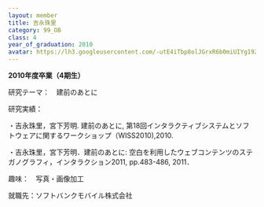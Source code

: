 ```yaml
---
layout: member
title: 吉永珠里
category: 99_OB
class: 4
year_of_graduation: 2010
avatar: https://lh3.googleusercontent.com/-utE4iTbp8olJGrxR6b0miUIYg19ZVZrkVEDfpgs8Rct4Bm3YXztdXmkS33iIqr-URZ_Ni-Z5aT0xbc1xM-BB83JKM50nKho0BmGMNnb4ESMtvNnYjkdeReWV4npw1b-2BUov-7MmsLsurgsRCSr1Rzfh3G1y0ljcY8ZAfmtMgFiQ67Cri_C485PQP7K0OMBIHQ1AXpUNDQeeRgHanYurmLYgU_fZquQCORm6oJrySm6U5JW0pomZDM5avWri1RxS3L6H7RqZVQ7cyfVgIT257je1dc3J7TNRw9003EL1jUWHFYcdogSFO_3NY9eP9byrq3l6Q5PEbEJ1r9fGcVdH4pAX37eGragG34yGHXaSFJtCXZLvfZhtqTe8MfRxN4nDuIJ-eychcid4-mKIeBrdRrP2kxpvshaKC213Ws4ao8EMpgazs8OFRnYDFphwj8BIr4P3MSNw5iolkAff6DninwxXSIS_Lwf5vhThXvKWVgxJ7_3ufGXMKVcovI0tmU2TQkABSh4xRMQOIvQrg6wDXkxy9vs2nZByXkoKfeuzzVNOd781ziQXp9aVp9if3x00hxAhqK-O5JZTnOIhScPtaR4Eg27CekWEOaTmLvNxSc9W_Yi0SvXIw6P0EbIoh1wo4v3-Uiaq5nMC4L84Wgj-dI2Gtnq6_q3Nvui=p-s300
---
```

**2010年度卒業（4期生）**

研究テーマ：　建前のあとに

研究実績：

・吉永珠里，宮下芳明. 建前のあとに, 第18回インタラクティブシステムとソフトウェアに関するワークショップ（WISS2010),2010.

・吉永珠里，宮下芳明．建前のあとに: 空白を利用したウェブコンテンツのステガノグラフィ，インタラクション2011, pp.483-486, 2011．

趣味：　写真・画像加工

就職先：ソフトバンクモバイル株式会社
